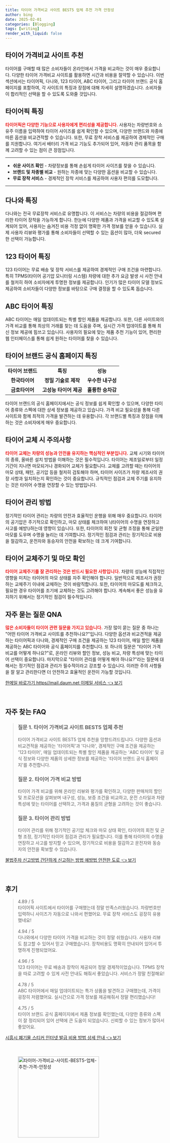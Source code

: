 ```yaml
---
title: 타이어 가격비교 사이트 BEST5 업체 추천 가격 안정성
author: bing
date: 2025-02-01
categories: [Blogging]
tags: [writing]
render_with_liquid: false
---
```



<h2 id='타이어_가격비교_사이트_추천'>타이어 가격비교 사이트 추천</h2>

<p>타이어를 구매할 때 많은 소비자들이 온라인에서 가격을 비교하는 것이 매우 중요합니다. 다양한 타이어 가격비교 사이트를 활용하면 시간과 비용을 절약할 수 있습니다. 이번 섹션에서는 타이어픽, 다나와, 123 타이어, ABC 타이어, 그리고 타이어 브랜드 공식 홈페이지를 포함하여, 각 사이트의 특징과 장점에 대해 자세히 설명하겠습니다. 소비자들이 합리적인 선택을 할 수 있도록 도와줄 것입니다.</p>

<h2 id='타이어픽_특징'>타이어픽 특징</h2>

<p><b><span style="color: #ee2323;">타이어픽은 다양한 기능으로 사용자에게 편리성을 제공합니다.</span></b> 사용자는 차량번호와 소유주 이름을 입력하여 타이어 사이즈를 쉽게 확인할 수 있으며, 다양한 브랜드와 차종에 따른 옵션을 비교견적할 수 있습니다. 또한, 무료 장착 서비스를 제공하여 경제적인 구매를 지원합니다. 여기서 배터리 가격 비교 기능도 추가되어 있어, 자동차 관리 품목을 함께 고려할 수 있는 점이 큰 장점입니다.</p>

<hr />

<ul>
    <li><b>쉬운 사이즈 확인</b> - 차량정보를 통해 손쉽게 타이어 사이즈를 찾을 수 있습니다.</li>
    <li><b>브랜드 및 차종별 비교</b> - 원하는 차종에 맞는 다양한 옵션을 비교할 수 있습니다.</li>
    <li><b>무료 장착 서비스</b> - 경제적인 장착 서비스를 제공하여 사용자 편의를 도모합니다.</li>
</ul>

<hr />

<h2 id='다나와_특징'>다나와 특징</h2>

<p>다나와는 전국 무료장착 서비스로 유명합니다. 이 서비스는 차량의 비용을 절감하며 편리한 타이어 장착을 가능하게 합니다. 한눈에 다양한 제품과 가격을 비교할 수 있도록 설계되어 있어, 사용자는 숨겨진 비용 걱정 없이 명확한 가격 정보를 얻을 수 있습니다. 실제 사용자 리뷰와 평가를 통해 소비자들이 선택할 수 있는 옵션이 많아, 더욱 secured한 선택이 가능합니다.</p>

<h2 id='123_타이어_특징'>123 타이어 특징</h2>

<p>123 타이어는 무료 배송 및 장착 서비스를 제공하여 경제적인 구매 조건을 마련합니다. 특히 TPMS(타이어 공기압 모니터링 시스템) 차량에 대한 추가 요금 발생 시 사전 안내를 철저히 하여 소비자에게 투명한 정보를 제공합니다. 인기가 많은 타이어 모델 정보도 제공하여 소비자들이 다양한 정보를 바탕으로 구매 결정을 할 수 있도록 돕습니다.</p>

<h2 id='ABC_타이어_특징'>ABC 타이어 특징</h2>

<p>ABC 타이어는 매일 업데이트되는 특별 할인 제품을 제공합니다. 또한, 다른 사이트와의 가격 비교를 통해 최상의 거래를 찾는 데 도움을 주며, 실시간 가격 업데이트를 통해 최신 정보 제공에 힘쓰고 있습니다. 사용자의 필요에 맞는 제품 추천 기능이 있어, 편리한 웹 인터페이스를 통해 쉽게 원하는 타이어를 찾을 수 있습니다.</p>

<h2 id='타이어_브랜드_공식_홈페이지_특징'>타이어 브랜드 공식 홈페이지 특징</h2>

<table>
    <tr>
        <td style="text-align: center; height: 17px;"><b>타이어 브랜드</b></td>
        <td style="text-align: center; height: 17px;"><b>특징</b></td>
        <td style="text-align: center; height: 17px;"><b>성능</b></td>
    </tr>
    <tr>
        <td style="text-align: center; height: 17px;"><b>한국타이어</b></td>
        <td style="text-align: center; height: 17px;"><b>정밀 기술로 제작</b></td>
        <td style="text-align: center; height: 17px;"><b>우수한 내구성</b></td>
    </tr>
    <tr>
        <td style="text-align: center; height: 17px;"><b>금호타이어</b></td>
        <td style="text-align: center; height: 17px;"><b>고성능 타이어 제공</b></td>
        <td style="text-align: center; height: 17px;"><b>훌륭한 승차감</b></td>
    </tr>
</table>

<p>타이어 브랜드의 공식 홈페이지에서는 공식 정보를 쉽게 확인할 수 있으며, 다양한 타이어 종류와 스펙에 대한 상세 정보를 제공하고 있습니다. 가격 비교 필요성을 통해 다른 사이트와 함께 최적의 가격을 발견하는 데 유용합니다. 각 브랜드별 특징과 장점을 이해하는 것은 소비자에게 매우 중요합니다.</p>

<h2 id='타이어_교체_시_주의사항'>타이어 교체 시 주의사항</h2>

<p><b><span style="color: #ee2323;">타이어 교체는 차량의 성능과 안전을 유지하는 핵심적인 부분입니다.</span></b> 교체 시기와 타이어의 종류, 올바른 설치 방법을 이해하는 것은 필수적입니다. 타이어는 제조일로부터 일정 기간이 지나면 마모되거나 경화되어 교체가 필요합니다. 교체를 고려할 때는 타이어의 마모 상태, 패턴, 공기압 등을 철저히 검토해야 하며, 타이어 사이즈가 차량 제조사의 권장 사항과 일치하는지 확인하는 것이 중요합니다. 규칙적인 점검과 교체 주기를 유지하는 것은 타이어 수명을 연장할 수 있는 방법입니다.</p>

<h2 id='타이어_관리_방법'>타이어 관리 방법</h2>

<p>정기적인 타이어 관리는 차량의 안전과 효율적인 운행을 위해 매우 중요합니다. 타이어의 공기압은 주기적으로 확인하고, 마모 상태를 체크하여 \(타이어의 수명을 연장하고 사고를 예방\)하는데 영향이 있습니다. 또한, 타이어의 회전 및 균형 조정을 통해 균일한 마모를 도우며 수명을 늘리는 데 기여합니다. 정기적인 점검과 관리는 장기적으로 비용을 절감하고, 운전자와 동승자의 안전을 확보하는 데 크게 기여합니다.</p>

<h2 id='타이어_교체주기_및_마모_확인'>타이어 교체주기 및 마모 확인</h2>

<p><b><span style="color: #ee2323;">타이어 교체주기를 잘 관리하는 것은 반드시 필요한 사항입니다.</span></b> 차량의 성능에 직접적인 영향을 미치는 타이어의 마모 상태를 자주 확인해야 합니다. 일반적으로 제조사가 권장하는 교체주기 이내에 교체하는 것이 바람직합니다. 또한, 타이어의 마모도를 체크하고, 필요한 경우 타이어를 조기에 교체하는 것도 고려해야 합니다. 계속해서 좋은 성능을 유지하기 위해서는 정기적인 점검이 필수적입니다.</p>

<h2 id='자주_묻는_질문_QNA'>자주 묻는 질문 QNA</h2>

<p><b><span style="color: #ee2323;">많은 소비자들이 타이어 관련 질문을 가지고 있습니다.</span></b> 가장 많이 묻는 질문 중 하나는 "어떤 타이어 가격비교 사이트를 추천하나요?"입니다. 다양한 옵션과 비교견적을 제공하는 타이어픽과 다나와, 경제적인 구매 조건을 제공하는 123 타이어, 매일 할인 제품을 제공하는 ABC 타이어와 공식 홈페이지를 추천합니다. 또 하나의 질문은 "타이어 가격 비교를 어떻게 하나요?"로, 온라인 리뷰와 할인 정보, 성능 비교, 차량 특성에 맞는 타이어 선택이 중요합니다. 마지막으로 "타이어 관리를 어떻게 해야 하나요?"라는 질문에 대해서는 정기적인 점검과 관리가 필수적이라고 강조할 수 있습니다. 이러한 주의 사항들을 잘 알고 관리한다면 더 안전하고 효율적인 운전이 가능할 것입니다.</p>


<p><a class="click-button" title="한메일 바로가기 https//mail.daum.net 이메일 서비스" href="https://afficreate.github.io/posts/%ED%95%9C%EB%A9%94%EC%9D%BC-%EB%B0%94%EB%A1%9C%EA%B0%80%EA%B8%B0-httpsmail.daum.net-%EC%9D%B4%EB%A9%94%EC%9D%BC-%EC%84%9C%EB%B9%84%EC%8A%A4/" rel="dofollow">한메일 바로가기 https//mail.daum.net 이메일 서비스 👈 보기</a></p><br>
<h2 id='자주_찾는_FAQ'>자주 찾는 FAQ</h2>
<div itemscope="" itemtype="https://schema.org/FAQPage"> 
<blockquote> 
<div itemscope="" itemprop="mainEntity" itemtype="https://schema.org/Question"> 
<h3 itemprop="name">질문 1. 타이어 가격비교 사이트 BEST5 업체 추천</h3> 
<div itemscope="" itemprop="acceptedAnswer" itemtype="https://schema.org/Answer"> 
<span itemprop="text"> 
<p>타이어 가격비교 사이트 BEST5 업체 추천을 망향드려드립니다. 다양한 옵션과 비교견적을 제공하는 '타이어픽'과 '다나와', 경제적인 구매 조건을 제공하는 '123 타이어', 매일 업데이트되는 특별 할인 제품을 제공하는 'ABC 타이어' 및 공식 정보와 다양한 제품의 상세한 정보를 제공하는 '타이어 브랜드 공식 홈페이지'를 추천합니다.</p> 
</span> 
</div> 
</div> 

<div itemscope="" itemprop="mainEntity" itemtype="https://schema.org/Question"> 
<h3 itemprop="name">질문 2. 타이어 가격 비교 방법</h3> 
<div itemscope="" itemprop="acceptedAnswer" itemtype="https://schema.org/Answer"> 
<span itemprop="text"> 
<p>타이어 가격 비교를 위해 온라인 리뷰와 평가를 확인하고, 다양한 판매처의 할인 및 프로모션을 살펴보며 내구성, 성능, 보증 조건을 비교하고, 운전 스타일과 차량 특성에 맞는 타이어를 선택하고, 가격과 품질의 균형을 고려하는 것이 좋습니다.</p> 
</span> 
</div> 
</div> 

<div itemscope="" itemprop="mainEntity" itemtype="https://schema.org/Question"> 
<h3 itemprop="name">질문 3. 타이어 관리 방법</h3> 
<div itemscope="" itemprop="acceptedAnswer" itemtype="https://schema.org/Answer"> 
<span itemprop="text"> 
<p>타이어 관리를 위해 정기적인 공기압 체크와 마모 상태 확인, 타이어의 회전 및 균형 조정, 정기적인 타이어 점검과 관리가 필요합니다. 이를 통해 타이어의 수명을 연장하고 사고를 방지할 수 있으며, 장기적으로 비용을 절감하고 운전자와 동승자의 안전을 확보할 수 있습니다.</p> 
</span> 
</div> 
</div> 

</blockquote> 
</div>
<p><a class="click-button" title="불법주차 신고방법 간단하게 신고하는 방법 예방법 안전한 도로" href="https://afficreate.github.io/posts/%EB%B6%88%EB%B2%95%EC%A3%BC%EC%B0%A8-%EC%8B%A0%EA%B3%A0%EB%B0%A9%EB%B2%95-%EA%B0%84%EB%8B%A8%ED%95%98%EA%B2%8C-%EC%8B%A0%EA%B3%A0%ED%95%98%EB%8A%94-%EB%B0%A9%EB%B2%95-%EC%98%88%EB%B0%A9%EB%B2%95-%EC%95%88%EC%A0%84%ED%95%9C-%EB%8F%84%EB%A1%9C/" rel="dofollow">불법주차 신고방법 간단하게 신고하는 방법 예방법 안전한 도로 👈 보기</a></p><br>
<h2 id='후기'>후기</h2>
<div itemscope itemtype="https://schema.org/Product">
  <blockquote>
  <div itemprop="review" itemscope itemtype="https://schema.org/Review">
      <div itemprop="reviewRating" itemscope itemtype="https://schema.org/Rating"> <span itemprop="ratingValue">4.89</span> / <span itemprop="bestRating">5</span> </div>
      <span itemprop="reviewBody">타이어픽 사이트에서 타이어를 구매했는데 정말 만족스러웠습니다. 차량번호만 입력하니 사이즈가 자동으로 나와서 편했어요. 무료 장착 서비스도 굉장히 유용했네요!</span>
  </div>
  <br>
  <div itemprop="review" itemscope itemtype="https://schema.org/Review">
      <div itemprop="reviewRating" itemscope itemtype="https://schema.org/Rating"> <span itemprop="ratingValue">4.94</span> / <span itemprop="bestRating">5</span> </div>
      <span itemprop="reviewBody">다나와에서 다양한 타이어 가격을 비교하는 것이 정말 쉬웠습니다. 사용자 리뷰도 참고할 수 있어서 믿고 구매했습니다. 장착비용도 명확히 안내되어 있어서 투명하게 진행되었어요.</span>
  </div>
  <br>
  <div itemprop="review" itemscope itemtype="https://schema.org/Review">
      <div itemprop="reviewRating" itemscope itemtype="https://schema.org/Rating"> <span itemprop="ratingValue">4.96</span> / <span itemprop="bestRating">5</span> </div>
      <span itemprop="reviewBody">123 타이어는 무료 배송과 장착이 제공되어 정말 경제적이었습니다. TPMS 장착을 따로 고려할 수 있게 사전 안내도 해줘서 좋았습니다. 서비스가 정말 친절해요!</span>
  </div>
  <br>
  <div itemprop="review" itemscope itemtype="https://schema.org/Review">
      <div itemprop="reviewRating" itemscope itemtype="https://schema.org/Rating"> <span itemprop="ratingValue">4.78</span> / <span itemprop="bestRating">5</span> </div>
      <span itemprop="reviewBody">ABC 타이어에서 매일 업데이트되는 특가 상품을 발견하고 구매했는데, 가격이 굉장히 저렴했어요. 실시간으로 가격 정보를 제공해줘서 정말 편리했습니다!</span>
  </div>
  <br>
  <div itemprop="review" itemscope itemtype="https://schema.org/Review">
      <div itemprop="reviewRating" itemscope itemtype="https://schema.org/Rating"> <span itemprop="ratingValue">4.75</span> / <span itemprop="bestRating">5</span> </div>
      <span itemprop="reviewBody">타이어 브랜드 공식 홈페이지에서 제품 정보를 확인했는데, 다양한 종류와 스펙이 잘 정리되어 있어 선택에 큰 도움이 되었습니다. 신뢰할 수 있는 정보가 많아서 좋았어요.</span>
  </div>
  </blockquote>
</div>
<p><a class="click-button" title="시흥시 폐기물 스티커 인터넷 발급 비용 방법 상세 안내" href="https://afficreate.github.io/posts/%EC%8B%9C%ED%9D%A5%EC%8B%9C-%ED%8F%90%EA%B8%B0%EB%AC%BC-%EC%8A%A4%ED%8B%B0%EC%BB%A4-%EC%9D%B8%ED%84%B0%EB%84%B7-%EB%B0%9C%EA%B8%89-%EB%B9%84%EC%9A%A9-%EB%B0%A9%EB%B2%95-%EC%83%81%EC%84%B8-%EC%95%88%EB%82%B4/" rel="dofollow">시흥시 폐기물 스티커 인터넷 발급 비용 방법 상세 안내 👈 보기</a></p><br>
<figure class="image"><img src="https://afficreate.github.io/assets/img/thumbnail/타이어-가격비교-사이트-BEST5-업체-추천-가격-안정성.webp" alt="타이어-가격비교-사이트-BEST5-업체-추천-가격-안정성" width="256" height="256"></figure>
